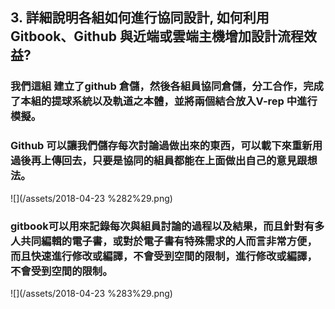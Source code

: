 ## 3. 詳細說明各組如何進行協同設計, 如何利用 Gitbook、Github 與近端或雲端主機增加設計流程效益?

### 我們這組 建立了github 倉儲，然後各組員協同倉儲，分工合作，完成了本組的提球系統以及軌道之本體，並將兩個結合放入V-rep 中進行模擬。

### Github 可以讓我們儲存每次討論過做出來的東西，可以載下來重新用過後再上傳回去，只要是協同的組員都能在上面做出自己的意見跟想法。

![](/assets/2018-04-23 %282%29.png)

### gitbook可以用來記錄每次與組員討論的過程以及結果，而且針對有多人共同編輯的電子書，或對於電子書有特殊需求的人而言非常方便，而且快速進行修改或編譯，不會受到空間的限制，進行修改或編譯，不會受到空間的限制。

![](/assets/2018-04-23 %283%29.png)

